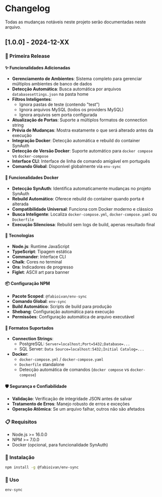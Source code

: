 # Changelog

Todas as mudanças notáveis neste projeto serão documentadas neste arquivo.

## [1.0.0] - 2024-12-XX

### 🎉 Primeira Release

#### ✨ Funcionalidades Adicionadas
- **Gerenciamento de Ambientes**: Sistema completo para gerenciar múltiplos ambientes de banco de dados
- **Detecção Automática**: Busca automática por arquivos `databasesettings.json` na pasta home
- **Filtros Inteligentes**: 
  - Ignora pastas de teste (contendo "test")
  - Ignora arquivos MySQL (todos os providers MySQL)
  - Ignora arquivos sem porta configurada
- **Atualização de Portas**: Suporte a múltiplos formatos de connection string
- **Prévia de Mudanças**: Mostra exatamente o que será alterado antes da execução
- **Integração Docker**: Detecção automática e rebuild do container SynAuth
- **Detecção de Versão Docker**: Suporte automático para `docker compose` vs `docker-compose`
- **Interface CLI**: Interface de linha de comando amigável em português
- **Comando Global**: Disponível globalmente via `env-sync`

#### 🐳 Funcionalidades Docker
- **Detecção SynAuth**: Identifica automaticamente mudanças no projeto SynAuth
- **Rebuild Automático**: Oferece rebuild do container quando porta é alterada
- **Compatibilidade Universal**: Funciona com Docker moderno e clássico
- **Busca Inteligente**: Localiza `docker-compose.yml`, `docker-compose.yaml` ou `Dockerfile`
- **Execução Silenciosa**: Rebuild sem logs de build, apenas resultado final

#### 🔧 Tecnologias
- **Node.js**: Runtime JavaScript
- **TypeScript**: Tipagem estática
- **Commander**: Interface CLI
- **Chalk**: Cores no terminal
- **Ora**: Indicadores de progresso
- **Figlet**: ASCII art para banner

#### 📦 Configuração NPM
- **Pacote Scoped**: `@fabioivan/env-sync`
- **Comando Global**: `env-sync`
- **Build Automático**: Scripts de build para produção
- **Shebang**: Configuração automática para execução
- **Permissões**: Configuração automática de arquivo executável

#### 🎯 Formatos Suportados
- **Connection Strings**:
  - PostgreSQL: `Server=localhost;Port=5432;Database=...`
  - SQL Server: `Data Source=localhost:5432;Initial Catalog=...`
- **Docker**:
  - `docker-compose.yml` / `docker-compose.yaml`
  - `Dockerfile` standalone
  - Detecção automática de comandos (`docker compose` vs `docker-compose`)

#### 🛡️ Segurança e Confiabilidade
- **Validação**: Verificação de integridade JSON antes de salvar
- **Tratamento de Erros**: Manejo robusto de erros e exceções
- **Operação Atômica**: Se um arquivo falhar, outros não são afetados

### 📋 Requisitos
- Node.js >= 16.0.0
- NPM >= 7.0.0
- Docker (opcional, para funcionalidade SynAuth)

### 🚀 Instalação
```bash
npm install -g @fabioivan/env-sync
```

### 📖 Uso
```bash
env-sync
```
